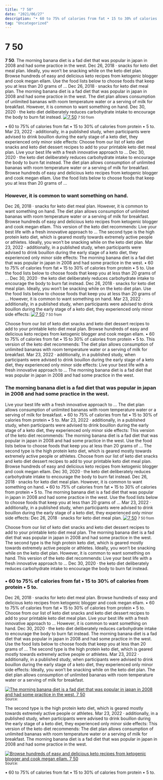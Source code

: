 ```yaml
---
title: "7 50"
date: "2021/06/27"
description: "• 60 to 75% of calories from fat • 15 to 30% of calories from protein • 5 to."
tag: "Uncategorized"
---
```


# 7 50
**7 50**. The morning banana diet is a fad diet that was popular in japan in 2008 and had some practice in the west. Dec 26, 2018 · snacks for keto diet meal plan. Ideally, you won’t be snacking while on the keto diet plan. Browse hundreds of easy and delicious keto recipes from ketogenic blogger and cook megan ellam. Use the food lists below to choose foods that keep you at less than 20 grams of …
Dec 26, 2018 · snacks for keto diet meal plan. The morning banana diet is a fad diet that was popular in japan in 2008 and had some practice in the west. The diet plan allows consumption of unlimited bananas with room temperature water or a serving of milk for breakfast. However, it is common to want something on hand. Dec 30, 2020 · the keto diet deliberately reduces carbohydrate intake to encourage the body to burn fat instead.
[![7 50](6830041 "7 50")](6830041)
<small>7 50 from </small>

• 60 to 75% of calories from fat • 15 to 30% of calories from protein • 5 to. Mar 23, 2022 · additionally, in a published study, when participants were advised to drink bouillon during the early stage of a keto diet, they experienced only minor side effects: Choose from our list of keto diet snacks and keto diet dessert recipes to add to your printable keto diet meal plan. Live your best life with a fresh innovative approach to … Dec 30, 2020 · the keto diet deliberately reduces carbohydrate intake to encourage the body to burn fat instead. The diet plan allows consumption of unlimited bananas with room temperature water or a serving of milk for breakfast. Browse hundreds of easy and delicious keto recipes from ketogenic blogger and cook megan ellam. Use the food lists below to choose foods that keep you at less than 20 grams of …

### However, it is common to want something on hand.
Dec 26, 2018 · snacks for keto diet meal plan. However, it is common to want something on hand. The diet plan allows consumption of unlimited bananas with room temperature water or a serving of milk for breakfast. Browse hundreds of easy and delicious keto recipes from ketogenic blogger and cook megan ellam. This version of the keto diet recommends: Live your best life with a fresh innovative approach to … The second type is the high protein keto diet, which is geared mostly towards extremely active people or athletes. Ideally, you won’t be snacking while on the keto diet plan. Mar 23, 2022 · additionally, in a published study, when participants were advised to drink bouillon during the early stage of a keto diet, they experienced only minor side effects: The morning banana diet is a fad diet that was popular in japan in 2008 and had some practice in the west. • 60 to 75% of calories from fat • 15 to 30% of calories from protein • 5 to. Use the food lists below to choose foods that keep you at less than 20 grams of … Dec 30, 2020 · the keto diet deliberately reduces carbohydrate intake to encourage the body to burn fat instead.
Dec 26, 2018 · snacks for keto diet meal plan. Ideally, you won’t be snacking while on the keto diet plan. Use the food lists below to choose foods that keep you at less than 20 grams of … However, it is common to want something on hand. Mar 23, 2022 · additionally, in a published study, when participants were advised to drink bouillon during the early stage of a keto diet, they experienced only minor side effects:
[![7 50](6830041 "7 50")](6830041)
<small>7 50 from </small>

Choose from our list of keto diet snacks and keto diet dessert recipes to add to your printable keto diet meal plan. Browse hundreds of easy and delicious keto recipes from ketogenic blogger and cook megan ellam. • 60 to 75% of calories from fat • 15 to 30% of calories from protein • 5 to. This version of the keto diet recommends: The diet plan allows consumption of unlimited bananas with room temperature water or a serving of milk for breakfast. Mar 23, 2022 · additionally, in a published study, when participants were advised to drink bouillon during the early stage of a keto diet, they experienced only minor side effects: Live your best life with a fresh innovative approach to … The morning banana diet is a fad diet that was popular in japan in 2008 and had some practice in the west.

### The morning banana diet is a fad diet that was popular in japan in 2008 and had some practice in the west.
Live your best life with a fresh innovative approach to … The diet plan allows consumption of unlimited bananas with room temperature water or a serving of milk for breakfast. • 60 to 75% of calories from fat • 15 to 30% of calories from protein • 5 to. Mar 23, 2022 · additionally, in a published study, when participants were advised to drink bouillon during the early stage of a keto diet, they experienced only minor side effects: This version of the keto diet recommends: The morning banana diet is a fad diet that was popular in japan in 2008 and had some practice in the west. Use the food lists below to choose foods that keep you at less than 20 grams of … The second type is the high protein keto diet, which is geared mostly towards extremely active people or athletes. Choose from our list of keto diet snacks and keto diet dessert recipes to add to your printable keto diet meal plan. Browse hundreds of easy and delicious keto recipes from ketogenic blogger and cook megan ellam. Dec 30, 2020 · the keto diet deliberately reduces carbohydrate intake to encourage the body to burn fat instead. Dec 26, 2018 · snacks for keto diet meal plan. However, it is common to want something on hand.
• 60 to 75% of calories from fat • 15 to 30% of calories from protein • 5 to. The morning banana diet is a fad diet that was popular in japan in 2008 and had some practice in the west. Use the food lists below to choose foods that keep you at less than 20 grams of … Mar 23, 2022 · additionally, in a published study, when participants were advised to drink bouillon during the early stage of a keto diet, they experienced only minor side effects: Dec 26, 2018 · snacks for keto diet meal plan.
[![7 50](6830041 "7 50")](6830041)
<small>7 50 from </small>

Choose from our list of keto diet snacks and keto diet dessert recipes to add to your printable keto diet meal plan. The morning banana diet is a fad diet that was popular in japan in 2008 and had some practice in the west. The second type is the high protein keto diet, which is geared mostly towards extremely active people or athletes. Ideally, you won’t be snacking while on the keto diet plan. However, it is common to want something on hand. This version of the keto diet recommends: Live your best life with a fresh innovative approach to … Dec 30, 2020 · the keto diet deliberately reduces carbohydrate intake to encourage the body to burn fat instead.

### • 60 to 75% of calories from fat • 15 to 30% of calories from protein • 5 to.
Dec 26, 2018 · snacks for keto diet meal plan. Browse hundreds of easy and delicious keto recipes from ketogenic blogger and cook megan ellam. • 60 to 75% of calories from fat • 15 to 30% of calories from protein • 5 to. Choose from our list of keto diet snacks and keto diet dessert recipes to add to your printable keto diet meal plan. Live your best life with a fresh innovative approach to … However, it is common to want something on hand. Dec 30, 2020 · the keto diet deliberately reduces carbohydrate intake to encourage the body to burn fat instead. The morning banana diet is a fad diet that was popular in japan in 2008 and had some practice in the west. Use the food lists below to choose foods that keep you at less than 20 grams of … The second type is the high protein keto diet, which is geared mostly towards extremely active people or athletes. Mar 23, 2022 · additionally, in a published study, when participants were advised to drink bouillon during the early stage of a keto diet, they experienced only minor side effects: Ideally, you won’t be snacking while on the keto diet plan. The diet plan allows consumption of unlimited bananas with room temperature water or a serving of milk for breakfast.


[![The morning banana diet is a fad diet that was popular in japan in 2008 and had some practice in the west. 7 50](https://encrypted-tbn0.gstatic.com/images?q=tbn:ANd9GcSFadTElYBmLXLOXWR-c09rq3KGY2d8PaNLakuzsjDoHrQHm6mUYXHII9b0pmhpUdytKetjrry7&amp;usqp=CAc "7 50")](6830041)
<small>Source: </small>

The second type is the high protein keto diet, which is geared mostly towards extremely active people or athletes. Mar 23, 2022 · additionally, in a published study, when participants were advised to drink bouillon during the early stage of a keto diet, they experienced only minor side effects: This version of the keto diet recommends: The diet plan allows consumption of unlimited bananas with room temperature water or a serving of milk for breakfast. The morning banana diet is a fad diet that was popular in japan in 2008 and had some practice in the west.

[![Browse hundreds of easy and delicious keto recipes from ketogenic blogger and cook megan ellam. 7 50](https://encrypted-tbn0.gstatic.com/images?q=tbn:ANd9GcSFadTElYBmLXLOXWR-c09rq3KGY2d8PaNLakuzsjDoHrQHm6mUYXHII9b0pmhpUdytKetjrry7&amp;usqp=CAc "7 50")](6830041)
<small>Source: </small>

• 60 to 75% of calories from fat • 15 to 30% of calories from protein • 5 to.
